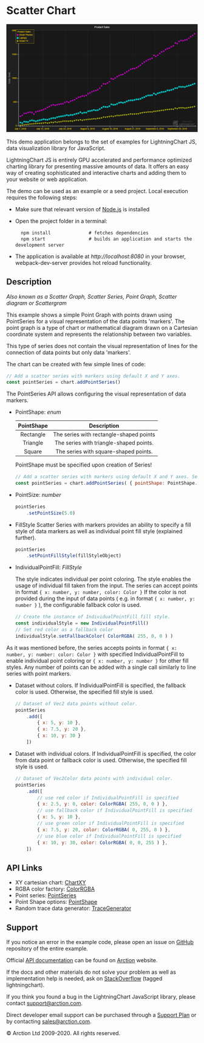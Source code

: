 # Scatter Chart

![Scatter Chart](simpleScatter.png)

This demo application belongs to the set of examples for LightningChart JS, data visualization library for JavaScript.

LightningChart JS is entirely GPU accelerated and performance optimized charting library for presenting massive amounts of data. It offers an easy way of creating sophisticated and interactive charts and adding them to your website or web application.

The demo can be used as an example or a seed project. Local execution requires the following steps:

- Make sure that relevant version of [Node.js](https://nodejs.org/en/download/) is installed
- Open the project folder in a terminal:

        npm install              # fetches dependencies
        npm start                # builds an application and starts the development server

- The application is available at *http://localhost:8080* in your browser, webpack-dev-server provides hot reload functionality.


## Description

*Also known as a Scatter Graph, Scatter Series, Point Graph, Scatter diagram or Scattergram*

This example shows a simple Point Graph with points drawn using PointSeries for a visual representation of the data points 'markers'. The point graph is a type of chart or mathematical diagram drawn on a Cartesian coordinate system and represents the relationship between two variables.

This type of series does not contain the visual representation of lines for the connection of data points but only data 'markers'.

The chart can be created with few simple lines of code:

```javascript
// Add a scatter series with markers using default X and Y axes.
const pointSeries = chart.addPointSeries()
```

The PointSeries API allows configuring the visual representation of data markers.

- PointShape: *enum*

    | PointShape    | Description                              |
    | :-----------: | :--------------------------------------: |
    | Rectangle     | The series with rectangle-shaped points  |
    | Triangle      | The series with triangle-shaped points.  |
    | Square        | The series with square-shaped points.    |

    PointShape must be specified upon creation of Series!

    ```javascript
    // Add a scatter series with markers using default X and Y axes. Select Circle PointShape.
    const pointSeries = chart.addPointSeries( { pointShape: PointShape.Circle } )
    ```

- PointSize: *number*
    ```javascript
    pointSeries
        .setPointSize(5.0)
    ```

- FillStyle
    Scatter Series with markers provides an ability to specify a fill style of data markers as well as individual point fill style (explained further).

    ```javascript
    pointSeries
        .setPointFillStyle(fillStyleObject)
    ```

- IndividualPointFill: *FillStyle*

    The style indicates individual per point coloring. The style enables the usage of individual fill taken from the input. 
    The series can accept points in format `{ x: number, y: number, color: Color }`
    If the color is not provided during the input of data points ( e.g. in format `{ x: number, y: number }` ), the configurable fallback color is used.
    ```javascript
    // Create the instance of IndividualPointFill fill style.
    const individualStyle = new IndividualPointFill()
    // Set red color as a fallback color
    individualStyle.setFallbackColor( ColorRGBA( 255, 0, 0 ) )
    ```

As it was mentioned before, the series accepts points in format `{ x: number, y: number: color: Color }` with specified IndividualPointFill to enable individual point coloring or `{ x: number, y: number }` for other fill styles. Any number of points can be added with a single call similarly to line series with point markers.

- Dataset without colors. If IndividualPointFill is specified, the fallback color is used. Otherwise, the specified fill style is used.

    ```javascript
    // Dataset of Vec2 data points without color.
    pointSeries
        .add([
            { x: 5, y: 10 },
            { x: 7.5, y: 20 },
            { x: 10, y: 30 }
        ])
    ```
- Dataset with individual colors. If IndividualPointFill is specified, the color from data point or fallback color is used. Otherwise, the specified fill style is used.

    ```javascript
    // Dataset of Vec2Color data points with individual color.
    pointSeries
        .add([
            // use red color if IndividualPointFill is specified
            { x: 2.5, y: 0, color: ColorRGBA( 255, 0, 0 ) },
            // use fallback color if IndividualPointFill is specified
            { x: 5, y: 10 },
            // use green color if IndividualPointFill is specified
            { x: 7.5, y: 20, color: ColorRGBA( 0, 255, 0 ) },
            // use blue color if IndividualPointFill is specified
            { x: 10, y: 30, color: ColorRGBA( 0, 0, 255 ) },
        ])
    ```


## API Links

* XY cartesian chart: [ChartXY]
* RGBA color factory: [ColorRGBA]
* Point series: [PointSeries]
* Point Shape options: [PointShape]
* Random trace data generator: [TraceGenerator]


## Support

If you notice an error in the example code, please open an issue on [GitHub][0] repository of the entire example.

Official [API documentation][1] can be found on [Arction][2] website.

If the docs and other materials do not solve your problem as well as implementation help is needed, ask on [StackOverflow][3] (tagged lightningchart).

If you think you found a bug in the LightningChart JavaScript library, please contact support@arction.com.

Direct developer email support can be purchased through a [Support Plan][4] or by contacting sales@arction.com.

[0]: https://github.com/Arction/
[1]: https://www.arction.com/lightningchart-js-api-documentation/
[2]: https://www.arction.com
[3]: https://stackoverflow.com/questions/tagged/lightningchart
[4]: https://www.arction.com/support-services/

© Arction Ltd 2009-2020. All rights reserved.


[ChartXY]: https://www.arction.com/lightningchart-js-api-documentation/v1.3.0/classes/chartxy.html
[ColorRGBA]: https://www.arction.com/lightningchart-js-api-documentation/v1.3.0/globals.html#colorrgba
[PointSeries]: https://www.arction.com/lightningchart-js-api-documentation/v1.3.0/classes/pointseries.html
[PointShape]: https://www.arction.com/lightningchart-js-api-documentation/v1.3.0/enums/pointshape.html
[TraceGenerator]: https://arction.github.io/xydata/classes/tracegenerator.html

